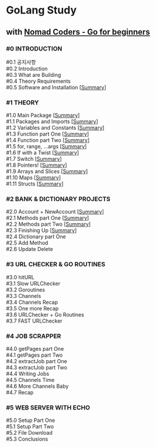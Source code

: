 # GoLang Study
## with [Nomad Coders - Go for beginners](https://nomadcoders.co/go-for-beginners "쉽고 빠른 Go 시작하기")


### #0 INTRODUCTION
#0.1 공지사항<br/>
#0.2 Introduction<br/>
#0.3 What are Building<br/>
#0.4 Theory Requirements<br/>
#0.5 Software and Installation [[Summary](https://github.com/ningpop/GoLang-Study/blob/master/Summary/%230_INTRODUCTION/%230.5_Software_and_Installation.md)]<br/>

### #1 THEORY
#1.0 Main Package [[Summary](https://github.com/ningpop/GoLang-Study/blob/master/Summary/%231_THEORY/%231.0_Main_Package.md)]<br/>
#1.1 Packages and Imports [[Summary](https://github.com/ningpop/GoLang-Study/blob/master/Summary/%231_THEORY/%231.1_Packages_and_Imports.md)]<br/>
#1.2 Variables and Constants [[Summary](https://github.com/ningpop/GoLang-Study/blob/master/Summary/%231_THEORY/%231.2_Variables_and_Constants.md)]<br/>
#1.3 Function part One [[Summary](https://github.com/ningpop/GoLang-Study/blob/master/Summary/%231_THEORY/%231.3_Functions_part_One.md)]<br/>
#1.4 Function part Two [[Summary](https://github.com/ningpop/GoLang-Study/blob/master/Summary/%231_THEORY/%231.4_Functions_part_Two.md)]<br/>
#1.5 for, range, ...args [[Summary](https://github.com/ningpop/GoLang-Study/blob/master/Summary/%231_THEORY/%231.5_for,_range,_...args.md)]<br/>
#1.6 If with a Twist [[Summary](https://github.com/ningpop/GoLang-Study/blob/master/Summary/%231_THEORY/%231.6_If_with_a_Twist.md)]<br/>
#1.7 Switch [[Summary](https://github.com/ningpop/GoLang-Study/blob/master/Summary/%231_THEORY/%231.7_Switch.md)]<br/>
#1.8 Pointers! [[Summary](https://github.com/ningpop/GoLang-Study/blob/master/Summary/%231_THEORY/%231.8_Pointers!.md)]<br/>
#1.9 Arrays and Slices [[Summary](https://github.com/ningpop/GoLang-Study/blob/master/Summary/%231_THEORY/%231.9_Arrays_and_Slices.md)]<br/>
#1.10 Maps [[Summary](https://github.com/ningpop/GoLang-Study/blob/master/Summary/%231_THEORY/%231.10_Maps.md)]<br/>
#1.11 Structs [[Summary](https://github.com/ningpop/GoLang-Study/blob/master/Summary/%231_THEORY/%231.11_Structs.md)]<br/>

### #2 BANK & DICTIONARY PROJECTS
#2.0 Account + NewAccount [[Summary](https://github.com/ningpop/GoLang-Study/blob/master/Summary/%232_BANK_&_DICTIONARY_PROJECTS/%232.0_Account_+_NewAccount.md)]<br/>
#2.1 Methods part One [[Summary](https://github.com/ningpop/GoLang-Study/blob/master/Summary/%232_BANK_&_DICTIONARY_PROJECTS/%232.1_Methods_part_One.md)]<br/>
#2.2 Methods part Two [[Summary](https://github.com/ningpop/GoLang-Study/blob/master/Summary/%232_BANK_&_DICTIONARY_PROJECTS/%232.2_Methods_part_Two.md)]<br/>
#2.3 Finishing Up [[Summary](https://github.com/ningpop/GoLang-Study/blob/master/Summary/%232_BANK_&_DICTIONARY_PROJECTS/%232.3_Finishing_Up.md)]<br/>
#2.4 Dictionary part One<br/>
#2.5 Add Method<br/>
#2.6 Update Delete<br/>

### #3 URL CHECKER & GO ROUTINES
#3.0 hitURL<br/>
#3.1 Slow URLChecker<br/>
#3.2 Goroutines<br/>
#3.3 Channels<br/>
#3.4 Channels Recap<br/>
#3.5 One more Recap<br/>
#3.6 URLChecker + Go Routines<br/>
#3.7 FAST URLChecker<br/>

### #4 JOB SCRAPPER
#4.0 getPages part One<br/>
#4.1 getPages part Two<br/>
#4.2 extractJob part One<br/>
#4.3 extractJob part Two<br/>
#4.4 Writing Jobs<br/>
#4.5 Channels Time<br/>
#4.6 More Channels Baby<br/>
#4.7 Recap<br/>

### #5 WEB SERVER WITH ECHO
#5.0 Setup Part One<br/>
#5.1 Setup Part Two<br/>
#5.2 File Download<br/>
#5.3 Conclusions<br/>